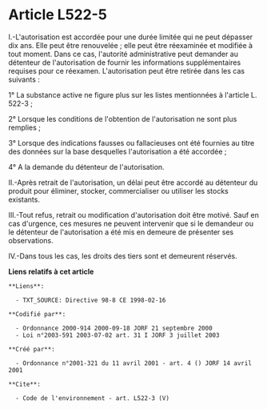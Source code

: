 # Article L522-5

I.-L'autorisation est accordée pour une durée limitée qui ne peut dépasser dix ans. Elle peut être renouvelée ; elle peut
être réexaminée et modifiée à tout moment. Dans ce cas, l'autorité administrative peut demander au détenteur de
l'autorisation de fournir les informations supplémentaires requises pour ce réexamen. L'autorisation peut être retirée dans
les cas suivants : 

1° La substance active ne figure plus sur les listes mentionnées à l'article L. 522-3 ; 

2° Lorsque les conditions de l'obtention de l'autorisation ne sont plus remplies ; 

3° Lorsque des indications fausses ou fallacieuses ont été fournies au titre des données sur la base desquelles
l'autorisation a été accordée ; 

4° A la demande du détenteur de l'autorisation. 

II.-Après retrait de l'autorisation, un délai peut être accordé au détenteur du produit pour éliminer, stocker,
commercialiser ou utiliser les stocks existants. 

III.-Tout refus, retrait ou modification d'autorisation doit être motivé. Sauf en cas d'urgence, ces mesures ne peuvent
intervenir que si le demandeur ou le détenteur de l'autorisation a été mis en demeure de présenter ses observations. 

IV.-Dans tous les cas, les droits des tiers sont et demeurent réservés.

**Liens relatifs à cet article**

	**Liens**:

	  - TXT_SOURCE: Directive 98-8 CE 1998-02-16

	**Codifié par**:

	  - Ordonnance 2000-914 2000-09-18 JORF 21 septembre 2000
	  - Loi n°2003-591 2003-07-02 art. 31 I JORF 3 juillet 2003

	**Créé par**:

	  - Ordonnance n°2001-321 du 11 avril 2001 - art. 4 () JORF 14 avril 2001

	**Cite**:

	  - Code de l'environnement - art. L522-3 (V)
